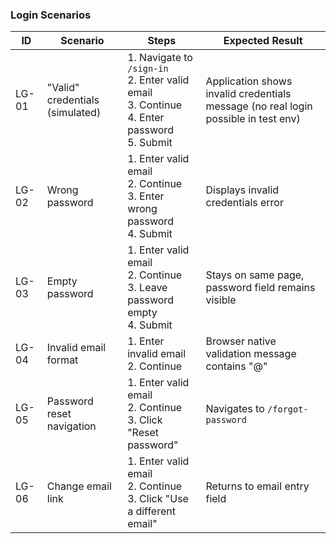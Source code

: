 ### **Login Scenarios**

| ID    | Scenario                        | Steps                                                                                              | Expected Result                                                                    |
| ----- | ------------------------------- | -------------------------------------------------------------------------------------------------- | ---------------------------------------------------------------------------------- |
| LG-01 | "Valid" credentials (simulated) | 1. Navigate to `/sign-in`<br>2. Enter valid email<br>3. Continue<br>4. Enter password<br>5. Submit | Application shows invalid credentials message (no real login possible in test env) |
| LG-02 | Wrong password                  | 1. Enter valid email<br>2. Continue<br>3. Enter wrong password<br>4. Submit                        | Displays invalid credentials error                                                 |
| LG-03 | Empty password                  | 1. Enter valid email<br>2. Continue<br>3. Leave password empty<br>4. Submit                        | Stays on same page, password field remains visible                                 |
| LG-04 | Invalid email format            | 1. Enter invalid email<br>2. Continue                                                              | Browser native validation message contains "@"                                     |
| LG-05 | Password reset navigation       | 1. Enter valid email<br>2. Continue<br>3. Click "Reset password"                                   | Navigates to `/forgot-password`                                                    |
| LG-06 | Change email link               | 1. Enter valid email<br>2. Continue<br>3. Click "Use a different email"                            | Returns to email entry field                                                       |
